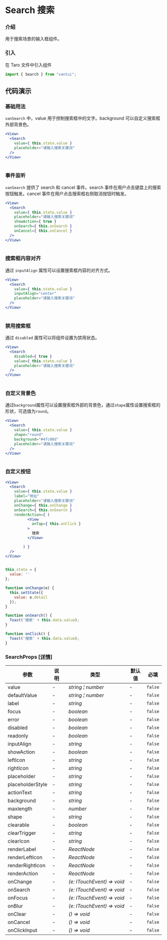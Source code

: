 # Search 搜索

### 介绍

用于搜索场景的输入框组件。

### 引入

在 Taro 文件中引入组件

```js
import { Search } from "vantui"; 
```

## 代码演示

### 基础用法

`vanSearch` 中，value 用于控制搜索框中的文字。background 可以自定义搜索框外部背景色。

```jsx
<View>
  <Search
    value={ this.state.value }
    placeholder="请输入搜索关键词"
  />
</View>
 
```

### 事件监听

`vanSearch` 提供了 search 和 cancel 事件。search 事件在用户点击键盘上的搜索按钮触发。cancel 事件在用户点击搜索框右侧取消按钮时触发。

```jsx
<View>
  <Search
    value={ this.state.value }
    placeholder="请输入搜索关键词"
    showAction={ true }
    onSearch={ this.onSearch }
    onCancel={ this.onCancel }
  />
</View>
 
```

### 搜索框内容对齐

通过 `inputAlign` 属性可以设置搜索框内容的对齐方式。

```jsx
<View>
  <Search
    value={ this.state.value }
    inputAlign="center"
    placeholder="请输入搜索关键词"
  />
</View>
 
```

### 禁用搜索框

通过 `disabled` 属性可以将组件设置为禁用状态。

```jsx
<View>
  <Search
    disabled={ true }
    value={ this.state.value }
    placeholder="请输入搜索关键词"
  />
</View>
 
```

### 自定义背景色

通过`background`属性可以设置搜索框外部的背景色，通过`shape`属性设置搜索框的形状，可选值为`round`。

```jsx
<View>
  <Search
    value={ this.state.value }
    shape="round"
    background="#4fc08d"
    placeholder="请输入搜索关键词"
  />
</View>
 
```

### 自定义按钮

```jsx
<View>
  <Search
    value={ this.state.value }
    label="地址"
    placeholder="请输入搜索关键词"
    onChange={ this.onChange }
    onSearch={ this.onSearch }
    renderAction={ (
          <View
            onTap={ this.onClick }
          >
            搜索
          </View>

        ) }
  />
</View>
 
```

```js
this.state = {
  value: ''
};

function onChange(e) {
  this.setState({
    value: e.detail
  });
}

function onSearch() {
  Toast('搜索' + this.data.value);
}

function onClick() {
  Toast('搜索' + this.data.value);
} 
```
### SearchProps [[详情]](https://github.com/AntmJS/vantui/tree/main/packages/vantui/types/search.d.ts)   

| 参数 | 说明 | 类型 | 默认值 | 必填 |
| --- | --- | --- | --- | --- |
| value | - | _&nbsp;&nbsp;string&nbsp;&brvbar;&nbsp;number<br/>_ | - | `false` |
| defaultValue | - | _&nbsp;&nbsp;string&nbsp;&brvbar;&nbsp;number<br/>_ | - | `false` |
| label | - | _&nbsp;&nbsp;string<br/>_ | - | `false` |
| focus | - | _&nbsp;&nbsp;boolean<br/>_ | - | `false` |
| error | - | _&nbsp;&nbsp;boolean<br/>_ | - | `false` |
| disabled | - | _&nbsp;&nbsp;boolean<br/>_ | - | `false` |
| readonly | - | _&nbsp;&nbsp;boolean<br/>_ | - | `false` |
| inputAlign | - | _&nbsp;&nbsp;string<br/>_ | - | `false` |
| showAction | - | _&nbsp;&nbsp;boolean<br/>_ | - | `false` |
| leftIcon | - | _&nbsp;&nbsp;string<br/>_ | - | `false` |
| rightIcon | - | _&nbsp;&nbsp;string<br/>_ | - | `false` |
| placeholder | - | _&nbsp;&nbsp;string<br/>_ | - | `false` |
| placeholderStyle | - | _&nbsp;&nbsp;string<br/>_ | - | `false` |
| actionText | - | _&nbsp;&nbsp;string<br/>_ | - | `false` |
| background | - | _&nbsp;&nbsp;string<br/>_ | - | `false` |
| maxlength | - | _&nbsp;&nbsp;number<br/>_ | - | `false` |
| shape | - | _&nbsp;&nbsp;string<br/>_ | - | `false` |
| clearable | - | _&nbsp;&nbsp;boolean<br/>_ | - | `false` |
| clearTrigger | - | _&nbsp;&nbsp;string<br/>_ | - | `false` |
| clearIcon | - | _&nbsp;&nbsp;string<br/>_ | - | `false` |
| renderLabel | - | _&nbsp;&nbsp;ReactNode<br/>_ | - | `false` |
| renderLeftIcon | - | _&nbsp;&nbsp;ReactNode<br/>_ | - | `false` |
| renderRightIcon | - | _&nbsp;&nbsp;ReactNode<br/>_ | - | `false` |
| renderAction | - | _&nbsp;&nbsp;ReactNode<br/>_ | - | `false` |
| onChange | - | _&nbsp;&nbsp;(e:&nbsp;ITouchEvent)&nbsp;=>&nbsp;void<br/>_ | - | `false` |
| onSearch | - | _&nbsp;&nbsp;(e:&nbsp;ITouchEvent)&nbsp;=>&nbsp;void<br/>_ | - | `false` |
| onFocus | - | _&nbsp;&nbsp;(e:&nbsp;ITouchEvent)&nbsp;=>&nbsp;void<br/>_ | - | `false` |
| onBlur | - | _&nbsp;&nbsp;(e:&nbsp;ITouchEvent)&nbsp;=>&nbsp;void<br/>_ | - | `false` |
| onClear | - | _&nbsp;&nbsp;()&nbsp;=>&nbsp;void<br/>_ | - | `false` |
| onCancel | - | _&nbsp;&nbsp;()&nbsp;=>&nbsp;void<br/>_ | - | `false` |
| onClickInput | - | _&nbsp;&nbsp;()&nbsp;=>&nbsp;void<br/>_ | - | `false` |

